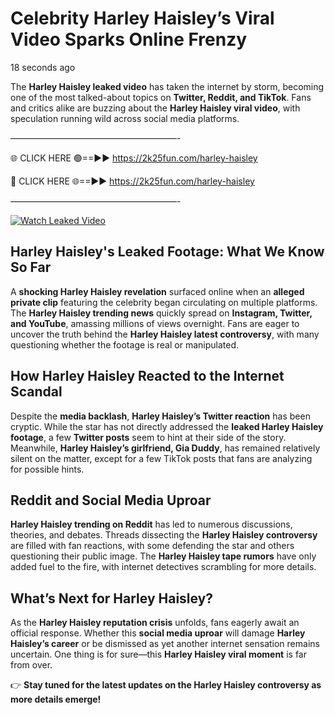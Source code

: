 # Celebrity Harley Haisley’s Viral Video Sparks Online Frenzy

18 seconds ago

The **Harley Haisley leaked video** has taken the internet by storm, becoming one of the most talked-about topics on **Twitter, Reddit, and TikTok**. Fans and critics alike are buzzing about the **Harley Haisley viral video**, with speculation running wild across social media platforms.

———————————————————-

🌐 CLICK HERE 🟢==►► https://2k25fun.com/harley-haisley

🔴 CLICK HERE 🌐==►► https://2k25fun.com/harley-haisley

———————————————————-

[![Watch Leaked Video](https://miro.medium.com/v2/resize:fit:828/format:webp/1*cilzJN44JGOrTw9NJCrNHA.gif "Watch Leaked Video")](https://2k25fun.com/harley-haisley)

## **Harley Haisley's Leaked Footage: What We Know So Far**  
A **shocking Harley Haisley revelation** surfaced online when an **alleged private clip** featuring the celebrity began circulating on multiple platforms. The **Harley Haisley trending news** quickly spread on **Instagram, Twitter, and YouTube**, amassing millions of views overnight. Fans are eager to uncover the truth behind the **Harley Haisley latest controversy**, with many questioning whether the footage is real or manipulated.  

## **How Harley Haisley Reacted to the Internet Scandal**  
Despite the **media backlash**, **Harley Haisley’s Twitter reaction** has been cryptic. While the star has not directly addressed the **leaked Harley Haisley footage**, a few **Twitter posts** seem to hint at their side of the story. Meanwhile, **Harley Haisley’s girlfriend, Gia Duddy**, has remained relatively silent on the matter, except for a few TikTok posts that fans are analyzing for possible hints.  

## **Reddit and Social Media Uproar**  
**Harley Haisley trending on Reddit** has led to numerous discussions, theories, and debates. Threads dissecting the **Harley Haisley controversy** are filled with fan reactions, with some defending the star and others questioning their public image. The **Harley Haisley tape rumors** have only added fuel to the fire, with internet detectives scrambling for more details.  

## **What’s Next for Harley Haisley?**  
As the **Harley Haisley reputation crisis** unfolds, fans eagerly await an official response. Whether this **social media uproar** will damage **Harley Haisley’s career** or be dismissed as yet another internet sensation remains uncertain. One thing is for sure—this **Harley Haisley viral moment** is far from over.  

👉 **Stay tuned for the latest updates on the Harley Haisley controversy as more details emerge!**  